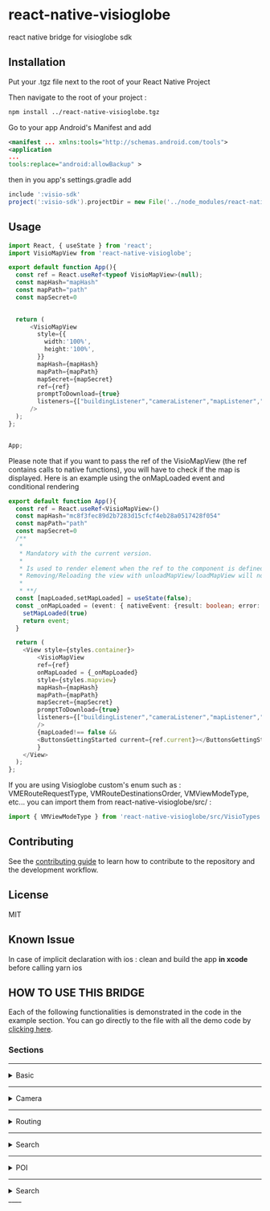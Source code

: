 # react-native-visioglobe

react native bridge for visioglobe sdk

## Installation

Put your .tgz file next to the root of your React Native Project 

Then navigate to the root of your project : 

```sh
npm install ../react-native-visioglobe.tgz
```

Go to your app Android's Manifest and add 
```xml
<manifest ... xmlns:tools="http://schemas.android.com/tools">
<application 
...
tools:replace="android:allowBackup" >
```
then in you app's settings.gradle add
```gradle
include ':visio-sdk'
project(':visio-sdk').projectDir = new File('../node_modules/react-native-visioglobe/android/visio-sdk')
```

## Usage

```ts
import React, { useState } from 'react';
import VisioMapView from 'react-native-visioglobe';

export default function App(){
  const ref = React.useRef<typeof VisioMapView>(null);
  const mapHash="mapHash"
  const mapPath="path"
  const mapSecret=0

 
  return (
      <VisioMapView
        style={{
          width:'100%',
          height:'100%',
        }}
        mapHash={mapHash}
        mapPath={mapPath}
        mapSecret={mapSecret}
        ref={ref}
        promptToDownload={true}
        listeners={["buildingListener","cameraListener","mapListener","locationtrackingmodeListener","poiListener"]}
      />
  );
};


App;
```

Please note that if you want to pass the ref of the VisioMapView (the ref contains calls to native functions), you will have to check if the map is displayed. Here is an example using the onMapLoaded event and conditional rendering

```ts
export default function App(){
  const ref = React.useRef<VisioMapView>()
  const mapHash="mc8f3fec89d2b7283d15cfcf4eb28a0517428f054"
  const mapPath="path"
  const mapSecret=0
  /**
   * 
   * Mandatory with the current version.
   * 
   * Is used to render element when the ref to the component is defined. Not using it can result in a undefined or null ref error when calling functions.  
   * Removing/Reloading the view with unloadMapView/loadMapView will not cause the ref to change.
   * 
   * **/
  const [mapLoaded,setMapLoaded] = useState(false);
  const _onMapLoaded = (event: { nativeEvent: {result: boolean; error: any; }; }) => {
    setMapLoaded(true)
    return event;
  }

  return (
    <View style={styles.container}>
        <VisioMapView
        ref={ref}
        onMapLoaded = {_onMapLoaded}
        style={styles.mapview}
        mapHash={mapHash}
        mapPath={mapPath}
        mapSecret={mapSecret}
        promptToDownload={true}
        listeners={["buildingListener","cameraListener","mapListener","locationtrackingmodeListener","poiListener"]}
        />
        {mapLoaded!== false &&
        <ButtonsGettingStarted current={ref.current}></ButtonsGettingStarted>
        }
    </View>
  );
};
```

If you are using Visioglobe custom's enum such as : VMERouteRequestType, VMRouteDestinationsOrder, VMViewModeType, etc... you can import them from react-native-visioglobe/src/ :

```ts
import { VMViewModeType } from 'react-native-visioglobe/src/VisioTypes';
```


## Contributing

See the [contributing guide](CONTRIBUTING.md) to learn how to contribute to the repository and the development workflow.

## License

MIT

## Known Issue 

In case of implicit declaration with ios : 
clean and build the app <strong>in xcode</strong> before calling yarn ios 

## HOW TO USE THIS BRIDGE

Each of the following functionalities is demonstrated in the code in the example section. You can
go directly to the file with all the demo code by [clicking here](https://github.com/visioglobe-sas/VisioglobeReactNative/blob/main/example/src/App.tsx).  

### Sections  

____
<details>
<summary> Basic </summary>  
This part show you how to load/unload a map.

### ***Display Props***  
This shows you the minimal props you need to have within the VisioMapView component.  
If you have trouble getting any of them, please ask us in our [help platform](https://my.visioglobe.com).

More specifically you have:           
- *Map Hash* : A string to retrieve your map from our server. Using it will allows the map to be updated every time you are using your map is updated from our editor. Is mandatory if Path is not used.
- *Map Secret Code* : Your secret code to load the map. 
- *Map Path* : A string if you want to use a local bundle, please indicate his path here. Note that using a local bundle means, updating it manually when the map is modified. Is mandatory if Hash is not used.  
- *Ref* : a ref to the MapView, mandatory to use this bridge.  

````typescript  
const ref = React.useRef<VisioMapView>(null);
<VisioMapView
        style={{
        style
        }}
        mapHash={"mapHash"}
        mapPath={"mapPath"}
        mapSecret={0}
        ref={ref}
      />
```` 

### ***Unload Map View*** 
If you want to hide the map, you can using unload map view. You do not need to provide any argument.

`````typescript 
const unloadMapView = () => {
    if (ref.current) {
      ref.current.unloadMapView();
    }
  }
`````

Then you can call it like in the [example](https://github.com/visioglobe-sas/VisioglobeReactNative/blob/main/example/src/App.tsx?plain=1#L207) 

### ***Reload Map View*** 
If you want to load the map **after hiding it**, you can with load map view. You do not need to provide any argument.

`````typescript 
 const loadMapView = () => {
    if (ref.current) {
      ref.current.loadMapView();
    }
  } 
`````

Then you can call it like in the [example](https://github.com/visioglobe-sas/VisioglobeReactNative/blob/main/example/src/App.tsx?plain=1#L243) 

</details> 

____ 
<details>
<summary> Camera </summary>

### ***Animate Camera***  
This allows you to define a camera movement for a ***duration*** you define according to your ***VMCameraUpdate***.

>VMCameraUpdate is a TSObject defined with :        
>- *Heading* : VMHeading object define as :
>    - **heading** : string | number
>    - **current** : if you want to use current heading
>- *paddingBottom* : the property used to define the space between the camera and its bottom-borders.
>- *paddingLeft* : the property used to define the space between the camera and its left-borders.
>- *paddingRight* : the property used to define the space between the camera and its right-borders.
>- *paddingTop* : the property used to define the space between the camera and its top-borders.
>- *pitch* : pitch //COMING NEXT TO DOC.
>- *targets* : the target you want to have at the camera (can be VMPosition or POIID (string))
>- *viewMode* : an enum of type VMViewModeType:
>    - floor
>    - global
>    - unkown

````typescript  
const animateCamera = (values: VMCameraUpdate) => {
    if (ref.current) {
      ref.current.animateCamera(values,3 //duration here fixed to 3
      );
    }
  };

//Then you can use it like :

  const heading : VMCameraHeading = {
          current: true
        }

        const pitch : VMCameraPitch = {
          type: pitchType.default,
        }

        const values : VMCameraUpdate = {
          heading : heading,
          paddingBottom: 50,
          paddingLeft: 50,
          paddingRight : 50,
          paddingTop : 50,
          pitch : pitch,
          targets : ["B2-UL00"],
          viewMode : VMViewModeType.floor,
        }

        animateCamera(values)
```` 

### ***Update Camera***  
This allows you to define a camera movement **instantly** you define according to your ***VMCameraUpdate***. Here we are playing with the pitch and we are using a [**VMLocation**](https://github.com/visioglobe-sas/VisioglobeReactNative/blob/main/README.md?plain=1#L110) as a target.

````typescript  
const updateCamera = (values: VMCameraUpdate) => {
    if (ref.current) {
      ref.current.updateCamera(values);
    }
  };

const heading : VMCameraHeading = {
          current: true,
        }
        const pitch : VMCameraPitch = {
          pitch: -90,
        }
        const position : VMPosition = {
          altitude: 0.0,
          latitude: 45.74200,
          longitude: 4.88400
        }
        const values : VMCameraUpdate = {
          heading : heading,
          paddingBottom: 0,
          paddingLeft: 0,
          paddingRight : 0,
          paddingTop : 0,
          pitch : pitch,
          targets : [position],
          viewMode : VMViewModeType.floor,
        }
        updateCamera(values)
```` 

</details> 

____ 
<details>
<summary> Routing </summary>
This allows you to define a route and the navigation on the map. 
    
### ***Simple Route***
You have to use a ***VMRouteRequest*** and pass it to the computeRoute function. Only one route can be shown at a time.
Here is the structure of this object:
>type VMRouteRequest = {  
>  - *animateAllRoute*: boolean if you want to animate the routing trace on the map.
>  - *destinationsOrder*: VMRouteDestinationsOrder enum used to define the order of reaching destinations if several are provided: 
>    - **closest** 
>    - **inOrder**,
>    - **optimal**,
>    - **optimalFinishOnLast**
>  - *isAccessible*: boolean to define if accessibility criteria must be matched (PMR user...) 
>  - *origin*: VMPosition|String , can be a PoiID as a string or a [VMPosition](https://github.com/visioglobe-sas/VisioglobeReactNative/blob/main/README.md?plain=1#L11) which define the beginning of the route.
>  - *destinations* : (VMPosition|String)[], can be a list of both PoiID as a string and [VMPosition](https://github.com/visioglobe-sas/VisioglobeReactNative/blob/main/README.md?plain=1#L11) which define the destinations of the route.
>  - *requestType*: VMERouteRequestType :
>    - **fastest**
>    - **shortest**  
>  }

You can use it like this : 

````typescript
const computeRoute = (value : VMRouteRequest) => {
    if (ref.current) {
      ref.current.computeRoute(value);
    }
  }
````
A simple way to create a routing is to call our computeRoute() with simply defined object's VMRouteRequest like so :
`````typescript
const position: VMPosition = {
          altitude: 0.0,
          latitude: 45.7413,
          longitude: 4.88216
        }
        const value : VMRouteRequest = {
          animateAllRoute: false,
          destinationsOrder: VMRouteDestinationsOrder.closest,
          isAccessible: false,
          origin: position,
          destinations: ["B1-UL00-ID0034"],
          requestType: VMERouteRequestType.fatest
        }
        computeRoute(value);
`````
You can find an implementation of it [here](https://github.com/visioglobe-sas/VisioglobeReactNative/blob/main/example/src/App.tsx?plain=1#141)

### **Accessible Route**

To build an accessible route you will have to put accessible boolean to true in your [VMRouteRequest](https://github.com/visioglobe-sas/VisioglobeReactNative/blob/main/README.md?plain=1#L200) like:

`````typescript
const value : VMRouteRequest = {
          animateAllRoute: false,
          destinationsOrder: VMRouteDestinationsOrder.closest,
          isAccessible: true,
          origin: "B3-UL01-ID-0013",
          destinations: ["B3-UL00-ID0073"],
          requestType: VMERouteRequestType.fatest
        }
        computeRoute(value);
`````
The route will go from B3-UL01-ID-0013 to B3-UL00-ID0073 with only accessible section (no stairs,etc..).

It is implemented in the [example](https://github.com/visioglobe-sas/VisioglobeReactNative/blob/main/example/src/App.tsx?plain=1#211).


### **Optimal and multi-destinations route**

</details> 

____ 
<details>
    <summary> Search </summary>
</details> 

____ 
<details>
    <summary> POI </summary>
</details> 

____ 
<details>
    <summary> Search </summary>
</details> 
____ 


